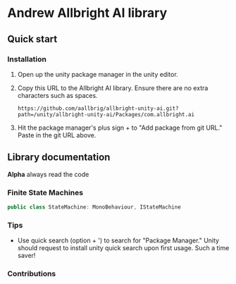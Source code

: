 # Andrew Allbright AI library

## Quick start
### Installation
1. Open up the unity package manager in the unity editor.

2. Copy this URL to the Allbright AI library. Ensure there are no extra characters such as spaces.
    ```
    https://github.com/aallbrig/allbright-unity-ai.git?path=/unity/allbright-unity-ai/Packages/com.allbright.ai
    ```

3. Hit the package manager's plus sign + to "Add package from git URL." Paste in the git URL above.

## Library documentation
**Alpha** always read the code

### Finite State Machines
```cs
public class StateMachine: MonoBehaviour, IStateMachine
```
### Tips
- Use quick search (option + ') to search for "Package Manager." Unity should request to install unity quick search upon first usage. Such a time saver!

### Contributions

